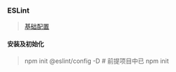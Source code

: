 ### ESLint

> [基础配置](https://juejin.cn/post/7227352009800138789)

#### 安装及初始化

> npm init @eslint/config -D # 前提项目中已 npm init
